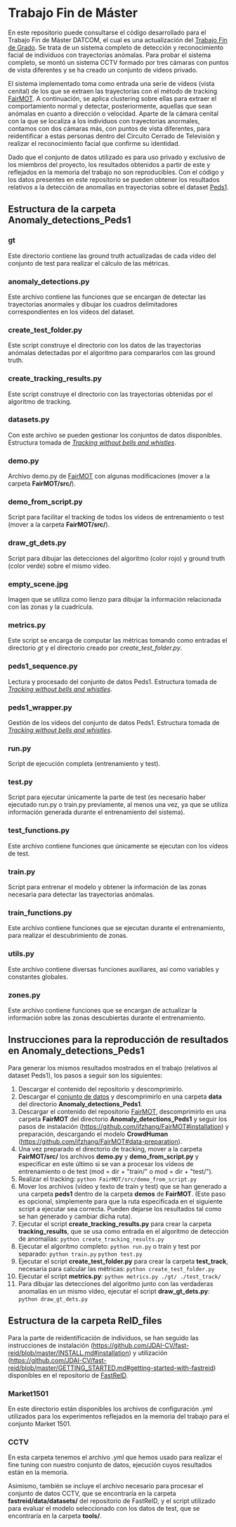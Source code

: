 # Trabajo Fin de Máster

En este repositorio puede consultarse el código desarrollado para el Trabajo Fin de Máster DATCOM, el cual es una actualización del [Trabajo Fin de Grado](https://github.com/laurahernandezm/TFG). Se trata de un sistema completo de detección y reconocimiento facial de individuos con trayectorias anómalas. Para probar el sistema completo, se montó un sistema CCTV formado por tres cámaras con puntos de vista diferentes y se ha creado un conjunto de vídeos privado. 

El sistema implementado toma como entrada una serie de vídeos (vista cenital) de los que se extraen las trayectorias con el método de tracking [FairMOT](https://github.com/ifzhang/FairMOT). A continuación, se aplica clustering sobre ellas para extraer el comportamiento normal y detectar, posteriormente, aquellas que sean anómalas en cuanto a dirección o velocidad. Aparte de la cámara cenital con la que se localiza a los individuos con trayectorias anormales, contamos con dos cámaras más, con puntos de vista diferentes, para reidentificar a estas personas dentro del Circuito Cerrado de Televisión y realizar el reconocimiento facial que confirme su identidad.

Dado que el conjunto de datos utilizado es para uso privado y exclusivo de los miembros del proyecto, los resultados obtenidos a partir de este y reflejados en la memoria del trabajo no son reproducibles. Con el código y los datos presentes en este repositorio se pueden obtener los resultados relativos a la detección de anomalías en trayectorias sobre el dataset [Peds1](https://drive.google.com/file/d/1l1XBHSr_XLlmGJRs_UrvZ0ExcGDDjzKI/view?usp=sharing).

## Estructura de la carpeta Anomaly_detections_Peds1

### gt

Este directorio contiene las ground truth actualizadas de cada vídeo del conjunto de test para realizar el cálculo de las métricas.

### anomaly_detections.py

Este archivo contiene las funciones que se encargan de detectar las trayectorias anormales y dibujar los cuadros delimitadores correspondientes en los vídeos del dataset.

### create_test_folder.py

Este script construye el directorio con los datos de las trayectorias anómalas detectadas por el algoritmo para compararlos con las ground truth.

### create_tracking_results.py

Este script construye el directorio con las trayectorias obtenidas por el algoritmo de tracking.

### datasets.py

Con este archivo se pueden gestionar los conjuntos de datos disponibles. Estructura tomada de [_Tracking without bells and whistles_](https://github.com/phil-bergmann/tracking_wo_bnw).

### demo.py

Archivo demo.py de [FairMOT](https://github.com/ifzhang/FairMOT) con algunas modificaciones (mover a la carpeta **FairMOT/src/**).

### demo_from_script.py

Script para facilitar el tracking de todos los vídeos de entrenamiento o test (mover a la carpeta **FairMOT/src/**).

### draw_gt_dets.py

Script para dibujar las detecciones del algoritmo (color rojo) y ground truth (color verde) sobre el mismo vídeo.

### empty_scene.jpg

Imagen que se utiliza como lienzo para dibujar la información relacionada con las zonas y la cuadrícula.

### metrics.py

Este script se encarga de computar las métricas tomando como entradas el directorio _gt_ y el directorio creado por _create_test_folder.py_.

### peds1_sequence.py

Lectura y procesado del conjunto de datos Peds1. Estructura tomada de [_Tracking without bells and whistles_](https://github.com/phil-bergmann/tracking_wo_bnw).

### peds1_wrapper.py

Gestión de los vídeos del conjunto de datos Peds1. Estructura tomada de [_Tracking without bells and whistles_](https://github.com/phil-bergmann/tracking_wo_bnw).

### run.py

Script de ejecución completa (entrenamiento y test).

### test.py

Script para ejecutar únicamente la parte de test (es necesario haber ejecutado run.py o train.py previamente, al menos una vez, ya que se utiliza información generada durante el entrenamiento del sistema).

### test_functions.py

Este archivo contiene funciones que únicamente se ejecutan con los vídeos de test.

### train.py

Script para entrenar el modelo y obtener la información de las zonas necesaria para detectar las trayectorias anómalas.

### train_functions.py

Este archivo contiene funciones que se ejecutan durante el entrenamiento, para realizar el descubrimiento de zonas.

### utils.py

Este archivo contiene diversas funciones auxiliares, así como variables y constantes globales.

### zones.py

Este archivo contiene funciones que se encargan de actualizar la información sobre las zonas descubiertas durante el entrenamiento.

## Instrucciones para la reproducción de resultados en Anomaly_detections_Peds1

Para generar los mismos resultados mostrados en el trabajo (relativos al dataset Peds1), los pasos a seguir son los siguientes:

1.  Descargar el contenido del repositorio y descomprimirlo.
2.  Descargar el [conjunto de datos](https://drive.google.com/file/d/1l1XBHSr_XLlmGJRs_UrvZ0ExcGDDjzKI/view?usp=sharing) y descomprimirlo en una carpeta **data** del directorio **Anomaly_detections_Peds1**.
3.  Descargar el contenido del repositorio [FairMOT](https://github.com/ifzhang/FairMOT), descomprimirlo en una carpeta **FairMOT** del directorio **Anomaly_detections_Peds1** y seguir los pasos de instalación (https://github.com/ifzhang/FairMOT#installation) y preparación, descargando el modelo **CrowdHuman** (https://github.com/ifzhang/FairMOT#data-preparation).
4.  Una vez preparado el directorio de tracking, mover a la carpeta **FairMOT/src/** los archivos **demo.py** y **demo_from_script.py** y especificar en este último si se van a procesar los vídeos de entrenamiento o de test (mod = dir + "train/" o mod = dir + "test/").
5.  Realizar el tracking: `python FairMOT/src/demo_from_script.py`
6.  Mover los archivos (vídeo y texto de train y test) que se han generado a una carpeta **peds1** dentro de la carpeta **demos** de **FairMOT**. (Este paso es opcional, simplemente para que la ruta especificada en el siguiente script a ejecutar sea correcta. Pueden dejarse los resultados tal como se han generado y cambiar dicha ruta).
7.  Ejecutar el script **create_tracking_results.py** para crear la carpeta **tracking_results**, que se usa como entrada en el algoritmo de detección de anomalías: `python create_tracking_results.py`
8.  Ejecutar el algoritmo completo: `python run.py` o train y test por separado: `python train.py` `python test.py`
9.  Ejecutar el script **create_test_folder.py** para crear la carpeta **test_track**, necesaria para calcular las métricas: `python create_test_folder.py`
10. Ejecutar el script **metrics.py**: `python metrics.py ./gt/ ./test_track/`
11. Para dibujar las detecciones del algoritmo junto con las verdaderas anomalías en un mismo vídeo, ejecutar el script **draw_gt_dets.py**: `python draw_gt_dets.py`

## Estructura de la carpeta ReID_files

Para la parte de reidentificación de individuos, se han seguido las instrucciones de instalación (https://github.com/JDAI-CV/fast-reid/blob/master/INSTALL.md#installation) y utilización (https://github.com/JDAI-CV/fast-reid/blob/master/GETTING_STARTED.md#getting-started-with-fastreid) disponibles en el repositorio de [FastReID](https://github.com/JDAI-CV/fast-reid). 

### Market1501

En este directorio están disponibles los archivos de configuración .yml utilizados para los experimentos reflejados en la memoria del trabajo para el conjunto Market 1501. 

### CCTV

En esta carpeta tenemos el archivo .yml que hemos usado para realizar el fine tuning con nuestro conjunto de datos, ejecución cuyos resultados están en la memoria.

Asimismo, también se incluye el archivo necesario para procesar el conjunto de datos CCTV, que se encontraría en la carpeta **fastreid/data/datasets/** del repositorio de FastReID, y el script utilizado para evaluar el modelo seleccionado con los datos de test, que se encontraría en la carpeta **tools/**.
